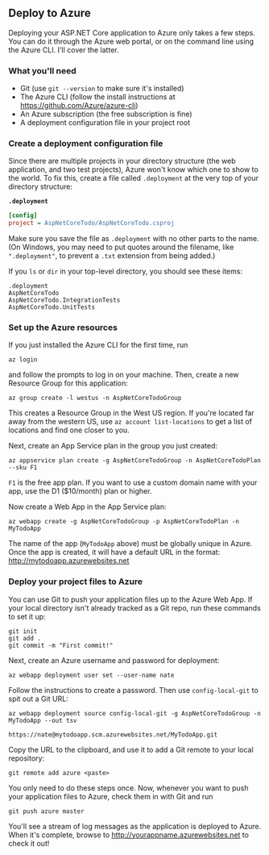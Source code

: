 ## Deploy to Azure

Deploying your ASP.NET Core application to Azure only takes a few steps. You can do it through the Azure web portal, or on the command line using the Azure CLI. I'll cover the latter.

### What you'll need

* Git (use `git --version` to make sure it's installed)
* The Azure CLI (follow the install instructions at https://github.com/Azure/azure-cli)
* An Azure subscription (the free subscription is fine)
* A deployment configuration file in your project root

### Create a deployment configuration file

Since there are multiple projects in your directory structure (the web application, and two test projects), Azure won't know which one to show to the world. To fix this, create a file called `.deployment` at the very top of your directory structure:

**`.deployment`**

```ini
[config]
project = AspNetCoreTodo/AspNetCoreTodo.csproj
```

Make sure you save the file as `.deployment` with no other parts to the name. (On Windows, you may need to put quotes around the filename, like `".deployment"`, to prevent a `.txt` extension from being added.)

If you `ls` or `dir` in your top-level directory, you should see these items:

```
.deployment
AspNetCoreTodo
AspNetCoreTodo.IntegrationTests
AspNetCoreTodo.UnitTests
```

### Set up the Azure resources


If you just installed the Azure CLI for the first time, run

```
az login
```

and follow the prompts to log in on your machine. Then, create a new Resource Group for this application:

```
az group create -l westus -n AspNetCoreTodoGroup
```

This creates a Resource Group in the West US region. If you're located far away from the western US, use `az account list-locations` to get a list of locations and find one closer to you.

Next, create an App Service plan in the group you just created:

```
az appservice plan create -g AspNetCoreTodoGroup -n AspNetCoreTodoPlan --sku F1
```

`F1` is the free app plan. If you want to use a custom domain name with your app, use the D1 ($10/month) plan or higher.

Now create a Web App in the App Service plan:

```
az webapp create -g AspNetCoreTodoGroup -p AspNetCoreTodoPlan -n MyTodoApp
```

The name of the app (`MyTodoApp` above) must be globally unique in Azure. Once the app is created, it will have a default URL in the format: http://mytodoapp.azurewebsites.net

### Deploy your project files to Azure

You can use Git to push your application files up to the Azure Web App. If your local directory isn't already tracked as a Git repo, run these commands to set it up:

```
git init
git add .
git commit -m "First commit!"
```

Next, create an Azure username and password for deployment:

```
az webapp deployment user set --user-name nate
```

Follow the instructions to create a password. Then use `config-local-git` to spit out a Git URL:

```
az webapp deployment source config-local-git -g AspNetCoreTodoGroup -n MyTodoApp --out tsv

https://nate@mytodoapp.scm.azurewebsites.net/MyTodoApp.git
```

Copy the URL to the clipboard, and use it to add a Git remote to your local repository:

```
git remote add azure <paste>
```

You only need to do these steps once. Now, whenever you want to push your application files to Azure, check them in with Git and run

```
git push azure master
```

You'll see a stream of log messages as the application is deployed to Azure. When it's complete, browse to http://yourappname.azurewebsites.net to check it out!
